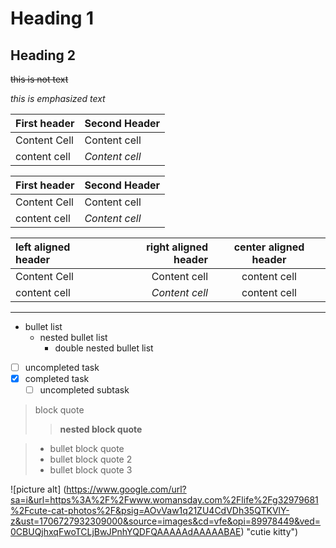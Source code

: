 # Heading 1
## Heading 2
~~this is not text~~

*this is emphasized text*


First header | Second Header
------------ | -------------
Content Cell | Content cell
content cell | *Content cell*

First header | Second Header
------------ | -------------
Content Cell | Content cell
content cell | *Content cell* | content cell

left aligned header | right aligned header | center aligned header
| :--- | ---: | :---:
Content Cell | Content cell | content cell
content cell | *Content cell* | content cell

- - - -

* bullet list
	* nested bullet list
		* double nested bullet list

- [ ] uncompleted task
- [x] completed task
	- [ ] uncompleted subtask

> block quote
>> __nested block quote__

> * bullet block quote
> * bullet block quote 2
> * bullet block quote 3

![picture alt] (https://www.google.com/url?sa=i&url=https%3A%2F%2Fwww.womansday.com%2Flife%2Fg32979681%2Fcute-cat-photos%2F&psig=AOvVaw1q21ZU4CdVDh35QTKVlY-z&ust=1706727932309000&source=images&cd=vfe&opi=89978449&ved=0CBUQjhxqFwoTCLjBwJPnhYQDFQAAAAAdAAAAABAE) "cutie kitty")
